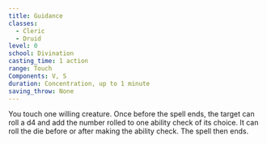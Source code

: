```yaml
---
title: Guidance
classes:
  - Cleric
  - Druid
level: 0
school: Divination
casting_time: 1 action
range: Touch
Components: V, S
duration: Concentration, up to 1 minute
saving_throw: None
---
```


You touch one willing creature. Once before the spell ends, the target can roll a d4 and add the number rolled to one ability check of its choice. It can roll the die before or after making the ability check. The spell then ends.
